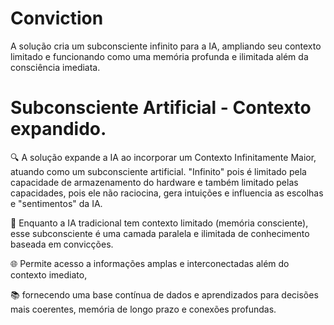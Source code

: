 # Conviction
A solução cria um subconsciente infinito para a IA, ampliando seu contexto limitado e funcionando como uma memória profunda e ilimitada além da consciência imediata.

# Subconsciente Artificial - Contexto expandido.

🔍 A solução expande a IA ao incorporar um Contexto Infinitamente Maior, atuando como um subconsciente artificial. 
"Infinito" pois é limitado pela capacidade de armazenamento do hardware e também limitado pelas capacidades, pois ele não raciocina, gera intuições e 
influencia as escolhas e "sentimentos" da IA. 

🧠 Enquanto a IA tradicional tem contexto limitado (memória consciente), esse subconsciente é uma camada paralela e ilimitada de conhecimento baseada em convicções.

🌐 Permite acesso a informações amplas e interconectadas além do contexto imediato,

📚 fornecendo uma base contínua de dados e aprendizados para decisões mais coerentes, memória de longo prazo e conexões profundas.

